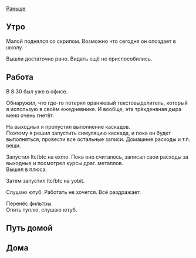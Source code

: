 [Раньше](2020.02.24.md)  
## Утро
Малой поднялся со скрипом. Возможно что сегодня он опоздает в школу.

Вышли достаточно рано. Видать ещё не приспособились.
## Работа
В 8:30 был уже в офисе.

Обнаружил, что где-то потерял оранжевый текстовыделитель, который я использую в своём ежедневнике. И вообще, эта трёхденвная дыра меня очень гнетёт. 

На выходных я пропустил выполнение каскадов.  
Поэтому я решил запустить симуляцию каскада, и пока он будет выполняться, провести все остальные записи. Домашние расходы и т.п. вещи.

Запустил ltc/btc на exmo. Пока оно считалось, записал свои расходы за выходные и посмотрел курсы драг. металлов.  
Вышел в плюса.

Затем запустил ltc/btc на yobit.

Слушаю ютуб. Работать не хочется. Всё раздражает.

Перенёс фильтры.  
Опять туплю, слушаю ютуб.
## Путь домой
## Дома
